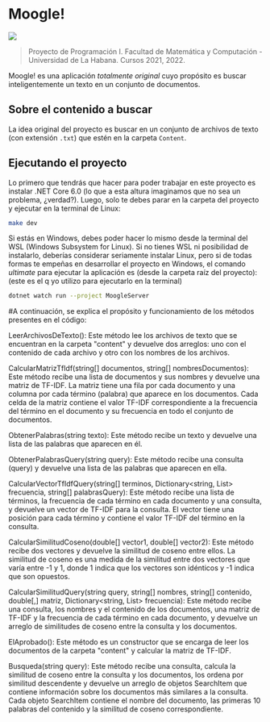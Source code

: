 # Moogle!

![](moogle.png)

> Proyecto de Programación I.
> Facultad de Matemática y Computación - Universidad de La Habana.
> Cursos 2021, 2022.

Moogle! es una aplicación *totalmente original* cuyo propósito es buscar inteligentemente un texto en un conjunto de documentos.





## Sobre el contenido a buscar

La idea original del proyecto es buscar en un conjunto de archivos de texto (con extensión `.txt`) que estén en la carpeta `Content`. 
## Ejecutando el proyecto

Lo primero que tendrás que hacer para poder trabajar en este proyecto es instalar .NET Core 6.0 (lo que a esta altura imaginamos que no sea un problema, ¿verdad?). Luego, solo te debes parar en la carpeta del proyecto y ejecutar en la terminal de Linux:

```bash
make dev
```

Si estás en Windows, debes poder hacer lo mismo desde la terminal del WSL (Windows Subsystem for Linux). Si no tienes WSL ni posibilidad de instalarlo, deberías considerar seriamente instalar Linux, pero si de todas formas te empeñas en desarrollar el proyecto en Windows, el comando *ultimate* para ejecutar la aplicación es (desde la carpeta raíz del proyecto):
(este es el q yo utilizo para ejecutarlo en la terminal)
```bash
dotnet watch run --project MoogleServer
```

#A continuación, se explica el propósito y funcionamiento de los métodos presentes en el código:

LeerArchivosDeTexto(): Este método lee los archivos de texto que se encuentran en la carpeta "content" y devuelve dos arreglos: uno con el contenido de cada archivo y otro con los nombres de los archivos.

CalcularMatrizTfIdf(string[] documentos, string[] nombresDocumentos): Este método recibe una lista de documentos y sus nombres y devuelve una matriz de TF-IDF. La matriz tiene una fila por cada documento y una columna por cada término (palabra) que aparece en los documentos. Cada celda de la matriz contiene el valor TF-IDF correspondiente a la frecuencia del término en el documento y su frecuencia en todo el conjunto de documentos.

ObtenerPalabras(string texto): Este método recibe un texto y devuelve una lista de las palabras que aparecen en él.

ObtenerPalabrasQuery(string query): Este método recibe una consulta (query) y devuelve una lista de las palabras que aparecen en ella.

CalcularVectorTfIdfQuery(string[] terminos, Dictionary<string, List<string>> frecuencia, string[] palabrasQuery): Este método recibe una lista de términos, la frecuencia de cada término en cada documento y una consulta, y devuelve un vector de TF-IDF para la consulta. El vector tiene una posición para cada término y contiene el valor TF-IDF del término en la consulta.

CalcularSimilitudCoseno(double[] vector1, double[] vector2): Este método recibe dos vectores y devuelve la similitud de coseno entre ellos. La similitud de coseno es una medida de la similitud entre dos vectores que varía entre -1 y 1, donde 1 indica que los vectores son idénticos y -1 indica que son opuestos.

CalcularSimilitudQuery(string query, string[] nombres, string[] contenido, double[,] matriz, Dictionary<string, List<string>> frecuencia): Este método recibe una consulta, los nombres y el contenido de los documentos, una matriz de TF-IDF y la frecuencia de cada término en cada documento, y devuelve un arreglo de similitudes de coseno entre la consulta y los documentos.

ElAprobado(): Este método es un constructor que se encarga de leer los documentos de la carpeta "content" y calcular la matriz de TF-IDF.

Busqueda(string query): Este método recibe una consulta, calcula la similitud de coseno entre la consulta y los documentos, los ordena por similitud descendente y devuelve un arreglo de objetos SearchItem que contiene información sobre los documentos más similares a la consulta. Cada objeto SearchItem contiene el nombre del documento, las primeras 10 palabras del contenido y la similitud de coseno correspondiente.